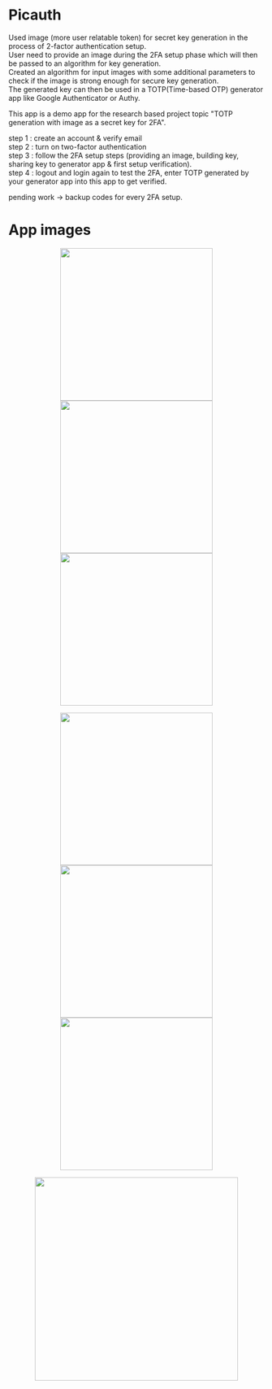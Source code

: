 # Picauth
Used image (more user relatable token) for secret key generation in the process of 2-factor authentication setup.  
User need to provide an image during the 2FA setup phase which will then be passed to an algorithm for key generation.  
Created an algorithm for input images with some additional parameters to check if the image is strong enough for secure key generation.  
The generated key can then be used in a TOTP(Time-based OTP) generator app like Google Authenticator or Authy.  
  
This app is a demo app for the research based project topic "TOTP generation with image as a secret key for 2FA".  
  
step 1 : create an account & verify email  
step 2 : turn on two-factor authentication  
step 3 : follow the 2FA setup steps (providing an image, building key, sharing key to generator app & first setup verification).  
step 4 : logout and login again to test the 2FA, enter TOTP generated by your generator app into this app to get verified.  
  
pending work -> backup codes for every 2FA setup.


# App images

<p align="center">
  <img src="https://github.com/Shubh-Srivastava-5911/Picauth/assets/123496162/0ccca2a7-0637-45b6-a0eb-757e8eb8cf5f" width=300/>
  <img src="https://github.com/Shubh-Srivastava-5911/Picauth/assets/123496162/b5981415-c09a-4f98-bde6-d26c3df59bd2" width=300/>
  <img src="https://github.com/Shubh-Srivastava-5911/Picauth/assets/123496162/f986ced4-eee9-4b3e-97a0-84d86483a4bd" width=300/>
</p>

<p align="center">
<img src="https://github.com/Shubh-Srivastava-5911/Picauth/assets/123496162/24c194aa-6583-41bc-9d8c-e0ae911e627d" width=300/>
<img src="https://github.com/Shubh-Srivastava-5911/Picauth/assets/123496162/9b8f229a-f69f-4c95-8c9f-36c850db558b" width=300/>
<img src="https://github.com/Shubh-Srivastava-5911/Picauth/assets/123496162/ed75cd8a-65ab-4212-b641-89beabf31622" width=300/>
</p>  

<p align="center">
<img src="https://github.com/Shubh-Srivastava-5911/Picauth/assets/123496162/fc21b0dd-ae46-43c2-affb-38d69402f7b4" width=400/>
</p>
